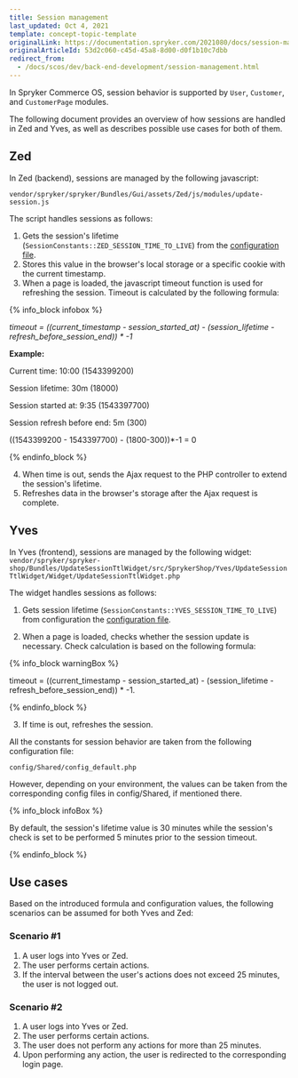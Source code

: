 ```yaml
---
title: Session management
last_updated: Oct 4, 2021
template: concept-topic-template
originalLink: https://documentation.spryker.com/2021080/docs/session-management-201903
originalArticleId: 53d2c060-c45d-45a8-8d00-d0f1b10c7dbb
redirect_from:
  - /docs/scos/dev/back-end-development/session-management.html
---
```


In Spryker Commerce OS, session behavior is supported by `User`, `Customer`, and `CustomerPage` modules.

The following document provides an overview of how sessions are handled in Zed and Yves, as well as describes possible use cases for both of them.

## Zed

In Zed (backend), sessions are managed by the following javascript:

`vendor/spryker/spryker/Bundles/Gui/assets/Zed/js/modules/update-session.js`

The script handles sessions as follows:

1. Gets the session's lifetime (`SessionConstants::ZED_SESSION_TIME_TO_LIVE`) from the [configuration file](#configuration-file).
2. Stores this value in the browser's local storage or a specific cookie with the current timestamp.
3. When a page is loaded, the javascript timeout function is used for refreshing the session. Timeout is calculated by the following formula:

{% info_block infobox %}

*timeout = ((current_timestamp - session_started_at) - (session_lifetime - refresh_before_session_end)) * -1*

**Example:**

Current time: 10:00 (1543399200)

Session lifetime: 30m (18000)

Session started at: 9:35 (1543397700)

Session refresh before end: 5m (300)

((1543399200 - 1543397700) - (1800-300))*-1 = 0

{% endinfo_block %}

4. When time is out, sends the Ajax request to the PHP controller to extend the session's lifetime.
5. Refreshes data in the browser's storage after the Ajax request is complete.

## Yves

In Yves (frontend), sessions are managed by the following widget:
`vendor/spryker/spryker-shop/Bundles/UpdateSessionTtlWidget/src/SprykerShop/Yves/UpdateSessionTtlWidget/Widget/UpdateSessionTtlWidget.php`

The widget handles sessions as follows:

1. Gets session lifetime (`SessionConstants::YVES_SESSION_TIME_TO_LIVE`) from configuration the [configuration file](#configuration-file).

2. When a page is loaded, checks whether the session update is necessary. Check calculation is based on the following formula:

{% info_block warningBox %}

timeout = ((current_timestamp - session_started_at) - (session_lifetime - refresh_before_session_end)) * -1.

{% endinfo_block %}

3. If time is out, refreshes the session.

<a name="configuration-file"></a> All the constants for session behavior are taken from the following configuration file:

`config/Shared/config_default.php`

However, depending on your environment, the values can be taken from the corresponding config files in config/Shared, if mentioned there.

{% info_block infoBox %}

By default, the session's lifetime value is 30 minutes while the session's check is set to be performed 5 minutes prior to the session timeout.

{% endinfo_block %}

## Use cases

Based on the introduced formula and configuration values, the following scenarios can be assumed for both Yves and Zed:

### Scenario #1

1. A user logs into Yves or Zed.
2. The user performs certain actions.
3. If the interval between the user's actions does not exceed 25 minutes, the user is not logged out.

### Scenario #2

1. A user logs into Yves or Zed.
2. The user performs certain actions.
3. The user does not perform any actions for more than 25 minutes.
4. Upon performing any action, the user is redirected to the corresponding login page.
